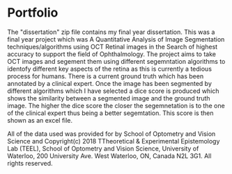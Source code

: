 # Portfolio

The "dissertation" zip file contains my final year dissertation. This was a final year project which was A Quantitative Analysis 
of Image Segmentation techniques/algorithms using OCT Retinal images in the Search of highest accuracy to support the field of Ophthalmology.
The project aims to take OCT images and segement them using different segemntation algorithms to identofy different key aspects of the retina as this is currently a tedious process for humans. There is a current ground truth which has been annotated by a clinical expert. Once the image has been segmented by different algorithms which I have selected a dice score is produced which shows the similarity between a segmented image and the ground truth image. The higher the dice score the closer the segemnetation is to the one of the clinical expert thus being a better segemtation. This score is then shown as an excel file.

All of the data used was provided for by School of Optometry and Vision Science and Copyright(c) 2018 TTheoretical & Experimental Epistemology Lab (TEEL), School of Optometry and Vision Science, University of Waterloo, 200 University Ave. West Waterloo, ON, Canada N2L 3G1. All rights reserved.

